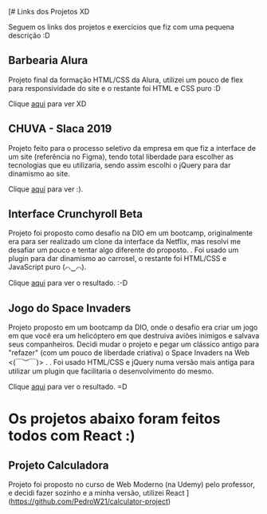 [# Links dos Projetos XD

Seguem os links dos projetos e exercícios que fiz com uma pequena descrição :D

## Barbearia Alura

Projeto final da formação HTML/CSS da Alura, utilizei um pouco de flex para responsividade do site e o restante foi HTML e CSS puro :D

Clique [aqui](https://barbearia-alura-one.vercel.app/index.html) para ver XD

## CHUVA - Slaca 2019

Projeto feito para o processo seletivo da empresa em que fiz a interface de um site (referência no Figma), tendo total liberdade para escolher as tecnologias que eu utilizaria, sendo assim escolhi o jQuery para dar dinamismo ao site. 

Clique [aqui](https://chuva-slaca.vercel.app/) para ver :).


## Interface Crunchyroll Beta

Projeto foi proposto como desafio na DIO em um bootcamp, originalmente era para ser realizado um clone da interface da Netflix, mas resolvi me desafiar um pouco e tentar algo diferente do proposto.
.
Foi usado um plugin para dar dinamismo ao carrosel, o restante foi HTML/CSS e JavaScript puro (⌒‿⌒).

Clique [aqui](https://crunchyroll-interface.vercel.app/) para ver o resultado. :-D 

## Jogo do Space Invaders

Projeto proposto em um bootcamp da DIO, onde o desafio era criar um jogo em que você era um helicóptero em que destruiva aviões inimigos e salvava seus companheiros. Decidi mudar o projeto e pegar um clássico antigo para "refazer" (com um pouco de liberdade criativa) o Space Invaders na Web <(￣︶￣)>	.
.
Foi usado HTML/CSS e jQuery numa versão mais antiga para utilizar um plugin que facilitaria o desenvolvimento do mesmo.

Clique [aqui](https://space-invaders-eo21smmsp-pedrow21.vercel.app/) para ver o resultado. =D 

# Os projetos abaixo foram feitos todos com React :)

## Projeto Calculadora

Projeto foi proposto no curso de Web Moderno (na Udemy) pelo professor, e decidi fazer sozinho e a minha versão, utilizei React 
](https://github.com/PedroW21/calculator-project)
